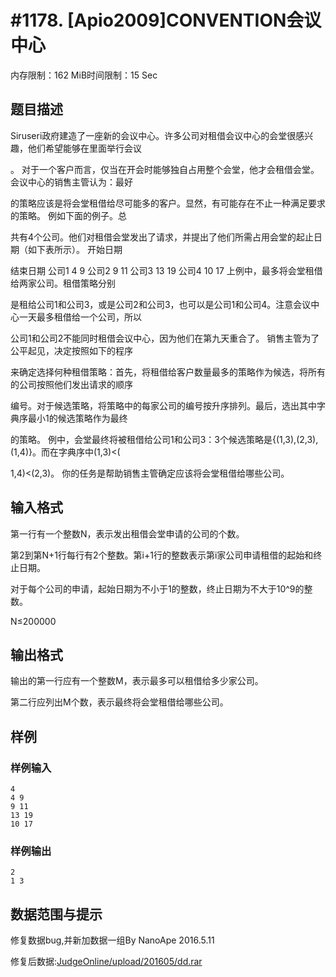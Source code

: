 # #1178. [Apio2009]CONVENTION会议中心

内存限制：162 MiB时间限制：15 Sec

## 题目描述

Siruseri政府建造了一座新的会议中心。许多公司对租借会议中心的会堂很感兴趣，他们希望能够在里面举行会议

。 对于一个客户而言，仅当在开会时能够独自占用整个会堂，他才会租借会堂。会议中心的销售主管认为：最好

的策略应该是将会堂租借给尽可能多的客户。显然，有可能存在不止一种满足要求的策略。 例如下面的例子。总

共有4个公司。他们对租借会堂发出了请求，并提出了他们所需占用会堂的起止日期（如下表所示）。 开始日期 

结束日期 公司1 4 9 公司2 9 11 公司3 13 19 公司4 10 17 上例中，最多将会堂租借给两家公司。租借策略分别

是租给公司1和公司3，或是公司2和公司3，也可以是公司1和公司4。注意会议中心一天最多租借给一个公司，所以

公司1和公司2不能同时租借会议中心，因为他们在第九天重合了。 销售主管为了公平起见，决定按照如下的程序

来确定选择何种租借策略：首先，将租借给客户数量最多的策略作为候选，将所有的公司按照他们发出请求的顺序

编号。对于候选策略，将策略中的每家公司的编号按升序排列。最后，选出其中字典序最小1的候选策略作为最终

的策略。 例中，会堂最终将被租借给公司1和公司3：3个候选策略是{(1,3),(2,3),(1,4)}。而在字典序中(1,3)<(

1,4)<(2,3)。 你的任务是帮助销售主管确定应该将会堂租借给哪些公司。

## 输入格式

第一行有一个整数N，表示发出租借会堂申请的公司的个数。

第2到第N+1行每行有2个整数。第i+1行的整数表示第i家公司申请租借的起始和终止日期。

对于每个公司的申请，起始日期为不小于1的整数，终止日期为不大于10^9的整数。

N&le;200000

## 输出格式

输出的第一行应有一个整数M，表示最多可以租借给多少家公司。

第二行应列出M个数，表示最终将会堂租借给哪些公司。

## 样例

### 样例输入

    
    4 
    4 9
    9 11
    13 19
    10 17
    

### 样例输出

    
    2 
    1 3
    

## 数据范围与提示

修复数据bug,并新加数据一组By NanoApe 2016.5.11

修复后数据:[JudgeOnline/upload/201605/dd.rar](upload/201605/dd.rar)
